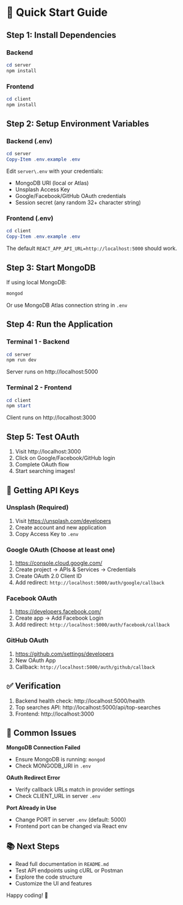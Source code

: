 # 🚀 Quick Start Guide

## Step 1: Install Dependencies

### Backend
```powershell
cd server
npm install
```

### Frontend
```powershell
cd client
npm install
```

## Step 2: Setup Environment Variables

### Backend (.env)
```powershell
cd server
Copy-Item .env.example .env
```

Edit `server\.env` with your credentials:
- MongoDB URI (local or Atlas)
- Unsplash Access Key
- Google/Facebook/GitHub OAuth credentials
- Session secret (any random 32+ character string)

### Frontend (.env)
```powershell
cd client
Copy-Item .env.example .env
```

The default `REACT_APP_API_URL=http://localhost:5000` should work.

## Step 3: Start MongoDB

If using local MongoDB:
```powershell
mongod
```

Or use MongoDB Atlas connection string in `.env`

## Step 4: Run the Application

### Terminal 1 - Backend
```powershell
cd server
npm run dev
```
Server runs on http://localhost:5000

### Terminal 2 - Frontend
```powershell
cd client
npm start
```
Client runs on http://localhost:3000

## Step 5: Test OAuth

1. Visit http://localhost:3000
2. Click on Google/Facebook/GitHub login
3. Complete OAuth flow
4. Start searching images!

## 📝 Getting API Keys

### Unsplash (Required)
1. Visit https://unsplash.com/developers
2. Create account and new application
3. Copy Access Key to `.env`

### Google OAuth (Choose at least one)
1. https://console.cloud.google.com/
2. Create project → APIs & Services → Credentials
3. Create OAuth 2.0 Client ID
4. Add redirect: `http://localhost:5000/auth/google/callback`

### Facebook OAuth
1. https://developers.facebook.com/
2. Create app → Add Facebook Login
3. Add redirect: `http://localhost:5000/auth/facebook/callback`

### GitHub OAuth
1. https://github.com/settings/developers
2. New OAuth App
3. Callback: `http://localhost:5000/auth/github/callback`

## ✅ Verification

1. Backend health check: http://localhost:5000/health
2. Top searches API: http://localhost:5000/api/top-searches
3. Frontend: http://localhost:3000

## 🐛 Common Issues

**MongoDB Connection Failed**
- Ensure MongoDB is running: `mongod`
- Check MONGODB_URI in `.env`

**OAuth Redirect Error**
- Verify callback URLs match in provider settings
- Check CLIENT_URL in server `.env`

**Port Already in Use**
- Change PORT in server `.env` (default: 5000)
- Frontend port can be changed via React env

## 📚 Next Steps

- Read full documentation in `README.md`
- Test API endpoints using cURL or Postman
- Explore the code structure
- Customize the UI and features

Happy coding! 🎉
